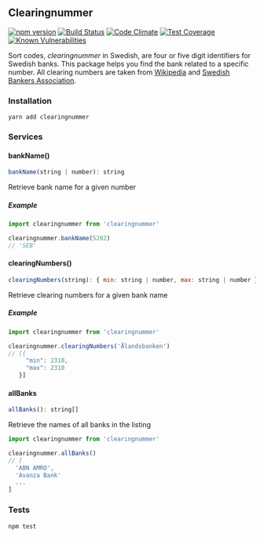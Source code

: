 ## Clearingnummer

[![npm version](https://badge.fury.io/js/clearingnummer.svg)](https://badge.fury.io/js/clearingnummer)
[![Build Status](https://travis-ci.org/believer/clearingnummer.svg?branch=master)](https://travis-ci.org/believer/clearingnummer)
[![Code Climate](https://codeclimate.com/github/believer/clearingnummer/badges/gpa.svg)](https://codeclimate.com/github/believer/clearingnummer)
[![Test Coverage](https://codeclimate.com/github/believer/clearingnummer/badges/coverage.svg)](https://codeclimate.com/github/believer/clearingnummer/coverage)
[![Known Vulnerabilities](https://snyk.io/test/github/believer/clearingnummer/badge.svg)](https://snyk.io/test/github/believer/clearingnummer)

Sort codes, _clearingnummer_ in Swedish, are four or five digit identifiers for Swedish banks. This package helps you find the bank related to a specific number. All clearing numbers are taken from [Wikipedia](http://www.wikiwand.com/sv/Lista_%C3%B6ver_clearingnummer_till_svenska_banker) and [Swedish Bankers Association](http://www.swedishbankers.se/media/3535/1710_clearingnummer-institut.pdf).

### Installation
```
yarn add clearingnummer
```

### Services

#### bankName()
```js
bankName(string | number): string
```

Retrieve bank name for a given number

##### Example
```js
import clearingnummer from 'clearingnummer'

clearingnummer.bankName(5202)
// 'SEB'
```

#### clearingNumbers()
```js
clearingNumbers(string): { min: string | number, max: string | number }[]
```

Retrieve clearing numbers for a given bank name

##### Example
```js
import clearingnummer from 'clearingnummer'

clearingnummer.clearingNumbers('Ålandsbanken')
// [{
     "min": 2310,
     "max": 2310
   }]
```

#### allBanks
```js
allBanks(): string[]
```

Retrieve the names of all banks in the listing

```js
import clearingnummer from 'clearingnummer'

clearingnummer.allBanks()
// [
  'ABN AMRO',
  'Avanza Bank'
  ...
]
```

### Tests
```
npm test
```
